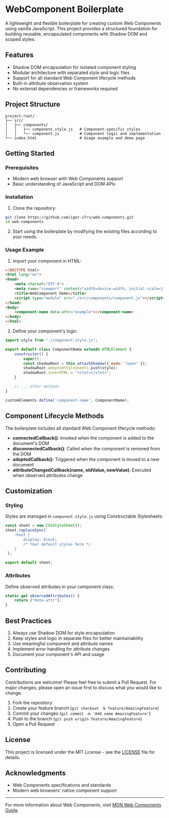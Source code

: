 # WebComponent Boilerplate

A lightweight and flexible boilerplate for creating custom Web Components using vanilla JavaScript. This project provides a structured foundation for building reusable, encapsulated components with Shadow DOM and scoped styles.

## Features

- Shadow DOM encapsulation for isolated component styling
- Modular architecture with separated style and logic files
- Support for all standard Web Component lifecycle methods
- Built-in attribute observation system
- No external dependencies or frameworks required

## Project Structure

```
project-root/
├── src/
│   ├── components/
│   │   ├── component.style.js   # Component-specific styles
│   │   └── component.js         # Component logic and implementation
└── index.html                   # Usage example and demo page
```

## Getting Started

### Prerequisites

- Modern web browser with Web Components support
- Basic understanding of JavaScript and DOM APIs

### Installation

1. Clone the repository:
```bash
git clone https://github.com/igor-ifrs/web-components.git
cd web-components
```

2. Start using the boilerplate by modifying the existing files according to your needs.

### Usage Example

1. Import your component in HTML:
```html
<!DOCTYPE html>
<html lang="en">
<head>
    <meta charset="UTF-8">
    <meta name="viewport" content="width=device-width, initial-scale=1.0">
    <title>WebComponent Demo</title>
    <script type="module" src="./src/components/component.js"></script>
</head>
<body>
    <component-name data-attr="example"></component-name>
</body>
</html>
```

2. Define your component's logic:
```javascript
import style from "./component.style.js";

export default class ComponentName extends HTMLElement {
    constructor() {
        super();
        const shadowRoot = this.attachShadow({ mode: "open" });
        shadowRoot.adoptedStyleSheets.push(style);
        shadowRoot.innerHTML = "<slot></slot>";
    }

    // ... other methods
}

customElements.define('component-name', ComponentName);
```

## Component Lifecycle Methods

The boilerplate includes all standard Web Component lifecycle methods:

- **connectedCallback()**: Invoked when the component is added to the document's DOM
- **disconnectedCallback()**: Called when the component is removed from the DOM
- **adoptedCallback()**: Triggered when the component is moved to a new document
- **attributeChangedCallback(name, oldValue, newValue)**: Executed when observed attributes change

## Customization

### Styling

Styles are managed in `component.style.js` using Constructable Stylesheets:

```javascript
const sheet = new CSSStyleSheet();
sheet.replaceSync(`
    :host {
        display: block;
        /* Your default styles here */
    }
`);

export default sheet;
```

### Attributes

Define observed attributes in your component class:

```javascript
static get observedAttributes() {
    return ["data-attr"];
}
```

## Best Practices

1. Always use Shadow DOM for style encapsulation
2. Keep styles and logic in separate files for better maintainability
3. Use meaningful component and attribute names
4. Implement error handling for attribute changes
5. Document your component's API and usage

## Contributing

Contributions are welcome! Please feel free to submit a Pull Request. For major changes, please open an issue first to discuss what you would like to change.

1. Fork the repository
2. Create your feature branch (`git checkout -b feature/AmazingFeature`)
3. Commit your changes (`git commit -m 'Add some AmazingFeature'`)
4. Push to the branch (`git push origin feature/AmazingFeature`)
5. Open a Pull Request

## License

This project is licensed under the MIT License - see the [LICENSE](LICENSE) file for details.

## Acknowledgments

- Web Components specifications and standards
- Modern web browsers' native component support

---

For more information about Web Components, visit [MDN Web Components Guide](https://developer.mozilla.org/en-US/docs/Web/Web_Components).

